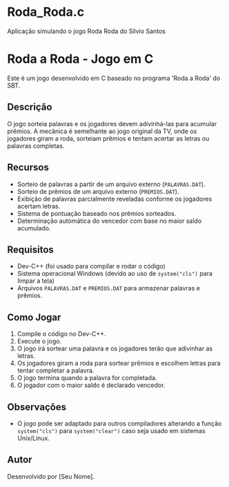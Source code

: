 # Roda_Roda.c
Aplicação simulando o jogo Roda Roda do Silvio Santos 
# Roda a Roda - Jogo em C

Este é um jogo desenvolvido em C baseado no programa 'Roda a Roda' do SBT.

## Descrição
O jogo sorteia palavras e os jogadores devem adivinhá-las para acumular prêmios. A mecânica é semelhante ao jogo original da TV, onde os jogadores giram a roda, sorteiam prêmios e tentam acertar as letras ou palavras completas.

## Recursos
- Sorteio de palavras a partir de um arquivo externo (`PALAVRAS.DAT`).
- Sorteio de prêmios de um arquivo externo (`PREMIOS.DAT`).
- Exibição de palavras parcialmente reveladas conforme os jogadores acertam letras.
- Sistema de pontuação baseado nos prêmios sorteados.
- Determinação automática do vencedor com base no maior saldo acumulado.

## Requisitos
- Dev-C++ (foi usado para compilar e rodar o código)
- Sistema operacional Windows (devido ao uso de `system("cls")` para limpar a tela)
- Arquivos `PALAVRAS.DAT` e `PREMIOS.DAT` para armazenar palavras e prêmios.

## Como Jogar
1. Compile o código no Dev-C++.
2. Execute o jogo.
3. O jogo irá sortear uma palavra e os jogadores terão que adivinhar as letras.
4. Os jogadores giram a roda para sortear prêmios e escolhem letras para tentar completar a palavra.
5. O jogo termina quando a palavra for completada.
6. O jogador com o maior saldo é declarado vencedor.

## Observações
- O jogo pode ser adaptado para outros compiladores alterando a função `system("cls")` para `system("clear")` caso seja usado em sistemas Unix/Linux.

## Autor
Desenvolvido por [Seu Nome].

